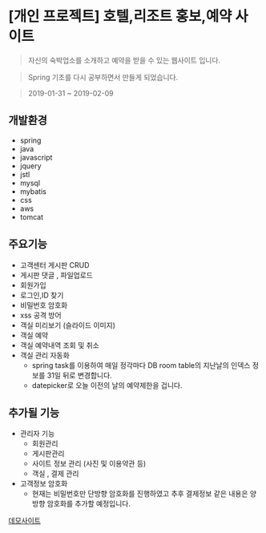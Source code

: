 # [개인 프로젝트] 호텔,리조트 홍보,예약 사이트 

> 자신의 숙박업소를 소개하고 예약을 받을 수 있는 웹사이트 입니다.

> Spring 기초를 다시 공부하면서 만들게 되었습니다.

> 2019-01-31 ~ 2019-02-09

## 개발환경
* spring
* java
* javascript
* jquery
* jstl
* mysql
* mybatis
* css
* aws
* tomcat
## 주요기능
  * 고객센터 게시판 CRUD
  * 게시판 댓글 , 파일업로드
  * 회원가입
  * 로그인,ID 찾기
  * 비밀번호 암호화
  * xss 공격 방어
  * 객실 미리보기 (슬라이드 이미지)
  * 객실 예약 
  * 객실 예약내역 조회 및 취소
  * 객실 관리 자동화
    * spring task를 이용하여 매일 정각마다 DB room table의 지난날의 인덱스 정보를 31일 뒤로 변경합니다.
    * datepicker로 오늘 이전의 날의 예약제한을 겁니다.

## 추가될 기능
* 관리자 기능
  * 회원관리
  * 게시판관리
  * 사이트 정보 관리 (사진 및 이용약관 등)
  * 객실 , 결제 관리
* 고객정보 암호화
  * 현재는 비밀번호만 단방향 암호화를 진행하였고 추후 결제정보 같은 내용은 양방향 암호화를 추가할 예정입니다.

[데모사이트](http://ec2-13-209-68-44.ap-northeast-2.compute.amazonaws.com:8080/)

